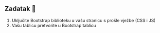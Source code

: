 ## Zadatak 📝

1. Uključite Bootstrap biblioteku u vašu stranicu s prošle vježbe (CSS i JS)
2. Vašu tablicu pretvorite u Bootstrap tablicu
